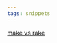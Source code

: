 ```yaml
---
tags: snippets
---
```


[make vs rake](http://blog.jgc.org/2010/11/things-make-got-right-and-how-to-make.html)

